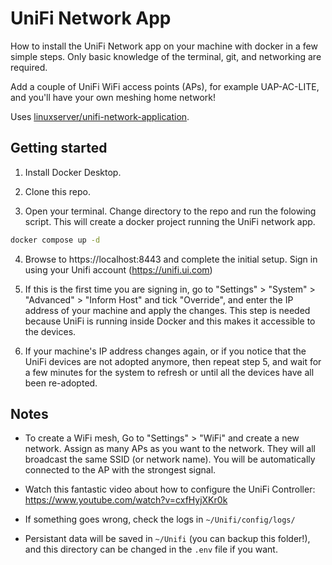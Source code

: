 # UniFi Network App

How to install the UniFi Network app on your machine with docker in a few simple steps. Only basic knowledge of the terminal, git, and networking are required.

Add a couple of UniFi WiFi access points (APs), for example UAP-AC-LITE, and you'll have your own meshing home network!

Uses [linuxserver/unifi-network-application](https://github.com/linuxserver/docker-unifi-network-application).

## Getting started

1) Install Docker Desktop.

2) Clone this repo.

3) Open your terminal. Change directory to the repo and run the folowing script. This will create a docker project running the UniFi network app.

  ```sh
  docker compose up -d
  ```

4) Browse to https://localhost:8443 and complete the initial setup. Sign in using your Unifi account (https://unifi.ui.com)

5) If this is the first time you are signing in, go to "Settings" > "System" > "Advanced" > "Inform Host" and tick "Override", and enter the IP address of your machine and apply the changes. This step is needed because UniFi is running inside Docker and this makes it accessible to the devices.

6) If your machine's IP address changes again, or if you notice that the UniFi devices are not adopted anymore, then repeat step 5, and wait for a few minutes for the system to refresh or until all the devices have all been re-adopted.

## Notes

- To create a WiFi mesh, Go to "Settings" > "WiFi" and create a new network. Assign as many APs as you want to the network. They will all broadcast the same SSID (or network name). You will be automatically connected to the AP with the strongest signal.

- Watch this fantastic video about how to configure the UniFi Controller: https://www.youtube.com/watch?v=cxfHyjXKr0k

- If something goes wrong, check the logs in `~/Unifi/config/logs/`

- Persistant data will be saved in `~/Unifi` (you can backup this folder!), and this directory can be changed in the `.env` file if you want.
